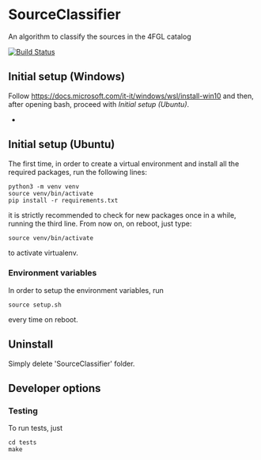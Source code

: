 # SourceClassifier
An algorithm to classify the sources in the 4FGL catalog

[![Build Status](https://travis-ci.com/micmes/SourceClassifier.svg?branch=master)](https://travis-ci.com/micmes/SourceClassifier)

## Initial setup (Windows)
Follow https://docs.microsoft.com/it-it/windows/wsl/install-win10 and then, after opening bash, proceed with _Initial setup (Ubuntu)_.

*

## Initial setup (Ubuntu)
The first time, in order to create a virtual environment and install all the required packages, run the following lines:
```
python3 -m venv venv 
source venv/bin/activate
pip install -r requirements.txt
```
it is strictly recommended to check for new packages once in a while, running the third line. From now on, on reboot, just type:
```
source venv/bin/activate
```
to activate virtualenv.

### Environment variables
In order to setup the environment variables, run 
```
source setup.sh
```
every time on reboot. 

## Uninstall 
Simply delete 'SourceClassifier' folder. 

## Developer options

### Testing
To run tests, just 
```
cd tests
make
```
